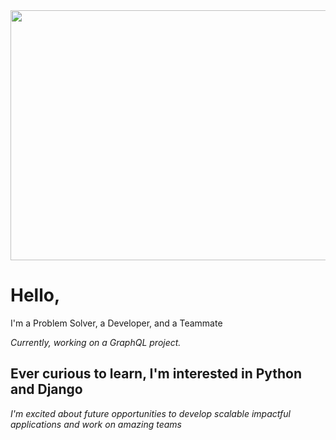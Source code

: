 


<img src='https://media.giphy.com/media/WOUM9ZfxUZhhJHtJr3/giphy.gif' width="800" height="400"/>

# Hello,
  I'm a Problem Solver, a Developer, and a Teammate 

*Currently, working on a GraphQL project.*

**Ever curious to learn, I'm interested in Python and Django**
--------------------------------
*I'm excited about future opportunities to develop scalable impactful applications and work on amazing teams*

<!--
**J2Macwilliams/J2Macwilliams** is a ✨ _special_ ✨ repository because its `README.md` (this file) appears on your GitHub profile.

Here are some ideas to get you started:

- 🔭 I’m currently working on ...
- 🌱 I’m currently learning ...
- 👯 I’m looking to collaborate on ...
- 🤔 I’m looking for help with ...
- 💬 Ask me about ...
- 📫 How to reach me: ...
- 😄 Pronouns: ...
- ⚡ Fun fact: ...
-->
